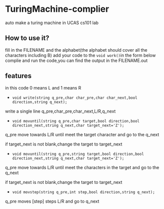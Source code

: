 # TuringMachine-complier
auto make a turing machine in UCAS cs101 lab

## How to use it?
fill in the FILENAME and the alphabet(the alphabet should cover all the characters including B)
add your code to the `void work()`in the form below
complie and run the code,you can find the output in the FILENAME.out

## features

in this code 0 means L and 1 means R

+ `void write(string q_pre,char char_pre,char char_next,bool direction,string q_next);`

write a single line q_pre,char_pre,char_next,L/R,q_next

+ `void movuntil(string q_pre,char target,bool direction,bool direction_next,string q_next,char target_next='Z');`

q_pre move towards L/R until meet the target character and go to the q_next

if target_next is not blank,change the target to target_next

+ `void movuntil(string q_pre,string target,bool direction,bool direction_next,string q_next,char target_next='Z');`

q_pre move towards L/R until meet the characters in the target and go to the q_next

if target_next is not blank,change the target to target_next

+ `void movstep(string q_pre,int step,bool direction,string q_next);`

q_pre moves [step] steps L/R and go to q_next

